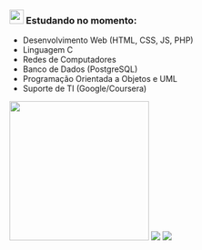 
### <img src="https://64.media.tumblr.com/3b05bb3ce87dfaff27d37406eedac457/dd875028923249a1-b3/s75x75_c1/3c4c15dfd03c25c65798ccedcd67eb969a5310d9.gifv" width="25px" /> Estudando no momento:
 <p align="left">
  <ul>
    <li>Desenvolvimento Web (HTML, CSS, JS, PHP)</li>
    <li>Linguagem C</li>
    <li>Redes de Computadores</li>
    <li>Banco de Dados (PostgreSQL)</li>
    <li>Programação Orientada a Objetos e UML</li>
    <li>Suporte de TI (Google/Coursera)</li>
  </ul>
</p>

<p align="left">
  <a href="#" alt="stamp">
  <img src="https://i.postimg.cc/Fs7w3Chd/36.gif" width="245px" /></a>
  <a href="#" alt="stamp">
  <img src="https://y2k.neocities.org/buttons/bestview.gif" /></a>
  <a href="#" alt="stamp">
  <img src="https://y2k.neocities.org/buttons/tumblr_inline_p3vf7yxYsF1rv0j40_500.gif" /></a>
</p>

